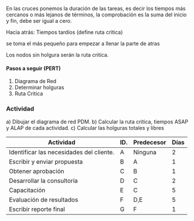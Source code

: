 En las cruces ponemos la duración de las tareas, es decir los tiempos más cercanos o más lejanos de términos, la comprobación es la suma del inicio y fin, debe ser igual a cero.

Hacia atrás:
Tiempos tardíos (define ruta crítica)

se toma el más pequeño para empezar a llenar la parte de atras


Los nodos sin holgura serán la ruta critica.


#### Pasos a seguir (PERT)
1. Diagrama de Red
2. Determinar holguras
3. Ruta Critica


### Actividad
a) Dibujar el diagrama de red PDM.
b) Calcular la ruta critica, tiempos ASAP y ALAP de cada actividad.
c) Calcular las holguras totales y libres

| Actividad                                | ID. | Predecesor | Días |
| ---------------------------------------- | --- | ---------- | ---- |
| Identificar las necesidades del cliente. | A   | Ninguna    | 2    |
| Escribir y enviar propuesta              | B   | A          | 1    |
| Obtener aprobación                       | C   | B          | 1    |
| Desarrollar la consultoría               | D   | C          | 2    |
| Capacitación                             | E   | C          | 5    |
| Evaluación de resultados                 | F   | D,E        | 5    |
| Escribir reporte final                   | G   | F          | 1    |